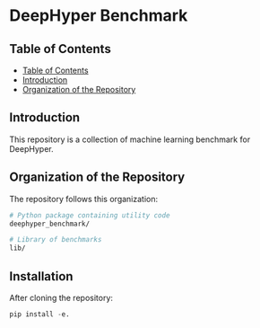 # DeepHyper Benchmark

## Table of Contents

* [Table of Contents](#table-of-contents)
* [Introduction](#introduction)
* [Organization of the Repository](#organization-of-the-repository)

## Introduction

This repository is a collection of machine learning benchmark for DeepHyper.

## Organization of the Repository

The repository follows this organization:

```bash
# Python package containing utility code
deephyper_benchmark/

# Library of benchmarks
lib/
```

## Installation

After cloning the repository:
```python
pip install -e.
```